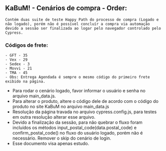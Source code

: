 
## KaBuM! - Cenários de compra - Order:

    Contém duas suite de teste Happy Path do processo de compra (Logado e não logado), porém não é possível concluír a compra via automação devido a sessão ser finalizada ao logar pelo navegador controlado pelo Cypress.

### Códigos de frete:
    - GFT - 35
    - Vex - 29
    - Sedex - 3
    - Movvi - 21
    - TMA - 45
    - Obs: Entrega Agendada é sempre o mesmo código do primeiro frete exibido na página.

- Para rodar o cenário logado, favor informar o usuário e senha no arquivo main_data.js.
- Para alterar o produto, altere o código dele de acordo com o código do produto no site KaBuM no arquivo main_data.js
- Resolução da página travada no arquivo cypress.config.js, para testes em outra resolução alterar esse arquivo.
- Devido a finalização da sessão, para não quebrar o fluxo foram incluídos os métodos  input_postal_code(data.postal_code) e confirm_postal_code() no fluxo do usuário logado, porém não é necessário. Remover o skip do cenário de login.
- Esse documento visa apenas estudo.
